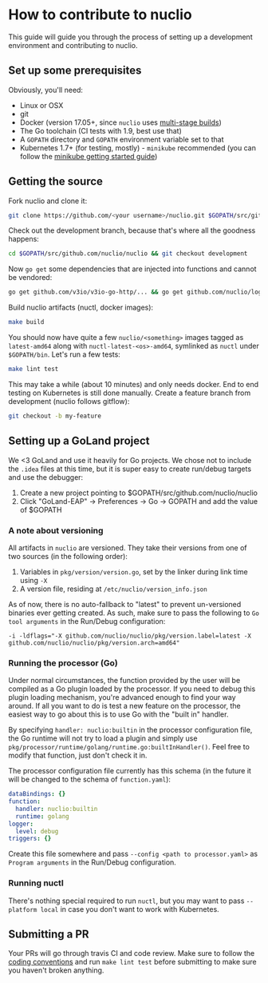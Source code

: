 # How to contribute to nuclio
This guide will guide you through the process of setting up a development environment and contributing to nuclio. 

## Set up some prerequisites
Obviously, you'll need:
- Linux or OSX
- git
- Docker (version 17.05+, since `nuclio` uses [multi-stage builds](https://docs.docker.com/engine/userguide/eng-image/multistage-build/))
- The Go toolchain (CI tests with 1.9, best use that)
- A `GOPATH` directory and `GOPATH` environment variable set to that
- Kubernetes 1.7+ (for testing, mostly) - `minikube` recommended (you can follow the [minikube getting started guide](/docs/setup/k8s/install/k8s-install-minikube.md))

## Getting the source
Fork nuclio and clone it:

```sh
git clone https://github.com/<your username>/nuclio.git $GOPATH/src/github.com/nuclio/nuclio
```

Check out the development branch, because that's where all the goodness happens:

```sh
cd $GOPATH/src/github.com/nuclio/nuclio && git checkout development
```

Now `go get` some dependencies that are injected into functions and cannot be vendored:

```sh
go get github.com/v3io/v3io-go-http/... && go get github.com/nuclio/logger/... && go get github.com/nuclio/nuclio-sdk-go/... && go get github.com/nuclio/amqp/...
```

Build nuclio artifacts (nuctl, docker images):

```sh
make build
```

You should now have quite a few `nuclio/<something>` images tagged as `latest-amd64` along with `nuctl-latest-<os>-amd64`, symlinked as `nuctl` under `$GOPATH/bin`. Let's run a few tests:

```sh
make lint test
``` 

This may take a while (about 10 minutes) and only needs docker. End to end testing on Kubernetes is still done manually. Create a feature branch from development (nuclio follows gitflow):

```sh
git checkout -b my-feature
```

## Setting up a GoLand project
We <3 GoLand and use it heavily for Go projects. We chose not to include the `.idea` files at this time, but it is super easy to create run/debug targets and use the debugger:
1. Create a new project pointing to $GOPATH/src/github.com/nuclio/nuclio
2. Click "GoLand-EAP" -> Preferences -> Go -> GOPATH and add the value of $GOPATH   

### A note about versioning
All artifacts in `nuclio` are versioned. They take their versions from one of two sources (in the following order):
1. Variables in `pkg/version/version.go`, set by the linker during link time using `-X`
2. A version file, residing at `/etc/nuclio/version_info.json`

As of now, there is no auto-fallback to "latest" to prevent un-versioned binaries ever getting created. As such, make sure to pass the following to `Go tool arguments` in the Run/Debug configuration:
```
-i -ldflags="-X github.com/nuclio/nuclio/pkg/version.label=latest -X github.com/nuclio/nuclio/pkg/version.arch=amd64"
``` 

### Running the processor (Go)
Under normal circumstances, the function provided by the user will be compiled as a Go plugin loaded by the processor. If you need to debug this plugin loading mechanism, you're advanced enough to find your way around. If all you want to do is test a new feature on the processor, the easiest way to go about this is to use Go with the "built in" handler. 

By specifying `handler: nuclio:builtin` in the processor configuration file, the Go runtime will not try to load a plugin and simply use `pkg/processor/runtime/golang/runtime.go:builtInHandler()`. Feel free to modify that function, just don't check it in. 

The processor configuration file currently has this schema (in the future it will be changed to the schema of `function.yaml`):

```yaml
dataBindings: {}
function:
  handler: nuclio:builtin
  runtime: golang
logger:
  level: debug
triggers: {}
```

Create this file somewhere and pass `--config <path to processor.yaml>` as `Program arguments` in the Run/Debug configuration.

### Running nuctl
There's nothing special required to run `nuctl`, but you may want to pass `--platform local` in case you don't want to work with Kubernetes. 

## Submitting a PR

Your PRs will go through travis CI and code review. Make sure to follow the [coding conventions](/docs/devel/coding-conventions.md) and run `make lint test` before submitting to make sure you haven't broken anything.
